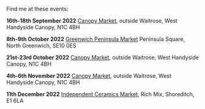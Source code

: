 Find me at these events: 

**16th-18th September 2022**
[Canopy Market](https://canopymarket.co.uk),
outside Waitrose, West Handyside Canopy, N1C 4BH

**8th-9th October 2022**
[Greenwich Peninsula Market](https://www.greenwichpeninsula.co.uk/whats-on/events/greenwich-peninsula-market)
Peninsula Square, North Greenwich, SE10 0ES

**21st-23rd October 2022**
[Canopy Market](https://canopymarket.co.uk),
outside Waitrose, West Handyside Canopy, N1C 4BH

**4th-6th November 2022**
[Canopy Market](https://canopymarket.co.uk),
outside Waitrose, West Handyside Canopy, N1C 4BH

**11th December 2022**
[Independent Ceramics Market](https://www.facebook.com/events/500212300937239),
Rich Mix, Shoreditch, E1 6LA
